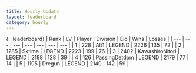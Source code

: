 ```yaml
---
title: Hourly Update
layout: leaderboard
category: hourly
---
```


{: .leaderboard}
| Rank | LV | Player | Division | Elo | Wins | Losses |
| --- | --- | --- | --- | --- | --- | --- |
| <span data-change="0">1</span> | 228 | <span title="ID: 443550">Alt1</span> | LEGEND | <span data-change="0">2226</span> | <span data-change="0">135</span> | <span data-change="0">72</span> |
| <span data-change="0">2</span> | 1285 | <span title="ID: 353063">Sktima</span> | LEGEND | <span data-change="0">2223</span> | <span data-change="0">199</span> | <span data-change="0">76</span> |
| <span data-change="0">3</span> | 2402 | <span title="ID: 164871">KawashiroNitori</span> | LEGEND | <span data-change="6">2188</span> | <span data-change="4">128</span> | <span data-change="1">39</span> |
| <span data-change="0">4</span> | 126 | <span title="ID: 454837">PassingDetdom</span> | LEGEND | <span data-change="0">2179</span> | <span data-change="0">77</span> | <span data-change="0">14</span> |
| <span data-change="0">5</span> | 1105 | <span title="ID: 337810">Dregun</span> | LEGEND | <span data-change="0">2140</span> | <span data-change="0">142</span> | <span data-change="0">59</span> |
